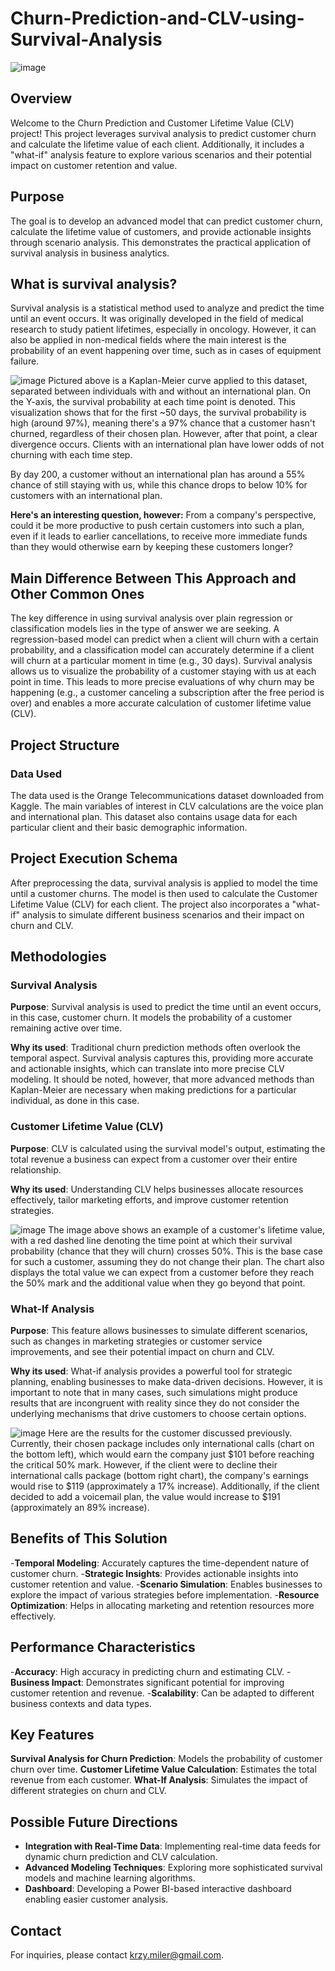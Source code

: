 # Churn-Prediction-and-CLV-using-Survival-Analysis

![image](https://github.com/user-attachments/assets/a30055d3-7931-4829-8e5b-a97ff8548e21)

## Overview
Welcome to the Churn Prediction and Customer Lifetime Value (CLV) project! This project leverages survival analysis to predict customer churn and calculate the lifetime value of each client. Additionally, it includes a "what-if" analysis feature to explore various scenarios and their potential impact on customer retention and value.

## Purpose
The goal is to develop an advanced model that can predict customer churn, calculate the lifetime value of customers, and provide actionable insights through scenario analysis. This demonstrates the practical application of survival analysis in business analytics.

## What is survival analysis?
Survival analysis is a statistical method used to analyze and predict the time until an event occurs. It was originally developed in the field of medical research to study patient lifetimes, especially in oncology. However, it can also be applied in non-medical fields where the main interest is the probability of an event happening over time, such as in cases of equipment failure.

![image](https://github.com/user-attachments/assets/ce1363ab-325f-4cf8-a74b-10ce2aae9bba)
Pictured above is a Kaplan-Meier curve applied to this dataset, separated between individuals with and without an international plan. On the Y-axis, the survival probability at each time point is denoted. This visualization shows that for the first ~50 days, the survival probability is high (around 97%), meaning there's a 97% chance that a customer hasn't churned, regardless of their chosen plan. However, after that point, a clear divergence occurs. Clients with an international plan have lower odds of not churning with each time step.

By day 200, a customer without an international plan has around a 55% chance of still staying with us, while this chance drops to below 10% for customers with an international plan.

**Here's an interesting question, however:** From a company's perspective, could it be more productive to push certain customers into such a plan, even if it leads to earlier cancellations, to receive more immediate funds than they would otherwise earn by keeping these customers longer?

## Main Difference Between This Approach and Other Common Ones
The key difference in using survival analysis over plain regression or classification models lies in the type of answer we are seeking. A regression-based model can predict when a client will churn with a certain probability, and a classification model can accurately determine if a client will churn at a particular moment in time (e.g., 30 days). Survival analysis allows us to visualize the probability of a customer staying with us at each point in time. This leads to more precise evaluations of why churn may be happening (e.g., a customer canceling a subscription after the free period is over) and enables a more accurate calculation of customer lifetime value (CLV).

## Project Structure
### Data Used
The data used is the Orange Telecommunications dataset downloaded from Kaggle. The main variables of interest in CLV calculations are the voice plan and international plan. This dataset also contains usage data for each particular client and their basic demographic information.

## Project Execution Schema
After preprocessing the data, survival analysis is applied to model the time until a customer churns. The model is then used to calculate the Customer Lifetime Value (CLV) for each client. The project also incorporates a "what-if" analysis to simulate different business scenarios and their impact on churn and CLV.

## Methodologies
### Survival Analysis
**Purpose**: Survival analysis is used to predict the time until an event occurs, in this case, customer churn. It models the probability of a customer remaining active over time.

**Why its used**: Traditional churn prediction methods often overlook the temporal aspect. Survival analysis captures this, providing more accurate and actionable insights, which can translate into more precise CLV modeling. It should be noted, however, that more advanced methods than Kaplan-Meier are necessary when making predictions for a particular individual, as done in this case.

### Customer Lifetime Value (CLV)
**Purpose**: CLV is calculated using the survival model's output, estimating the total revenue a business can expect from a customer over their entire relationship.

**Why its used**: Understanding CLV helps businesses allocate resources effectively, tailor marketing efforts, and improve customer retention strategies.

![image](https://github.com/user-attachments/assets/78387d90-a662-4914-ba3a-4bb98cc37b18)
The image above shows an example of a customer's lifetime value, with a red dashed line denoting the time point at which their survival probability (chance that they will churn) crosses 50%. This is the base case for such a customer, assuming they do not change their plan. The chart also displays the total value we can expect from a customer before they reach the 50% mark and the additional value when they go beyond that point.

### What-If Analysis
**Purpose**: This feature allows businesses to simulate different scenarios, such as changes in marketing strategies or customer service improvements, and see their potential impact on churn and CLV.

**Why its used**: What-if analysis provides a powerful tool for strategic planning, enabling businesses to make data-driven decisions. However, it is important to note that in many cases, such simulations might produce results that are incongruent with reality since they do not consider the underlying mechanisms that drive customers to choose certain options.

![image](https://github.com/user-attachments/assets/323eebae-9b46-4f0c-87df-cd42984d4e99)
Here are the results for the customer discussed previously. Currently, their chosen package includes only international calls (chart on the bottom left), which would earn the company just $101 before reaching the critical 50% mark. However, if the client were to decline their international calls package (bottom right chart), the company's earnings would rise to $119 (approximately a 17% increase). Additionally, if the client decided to add a voicemail plan, the value would increase to $191 (approximately an 89% increase).

## Benefits of This Solution
-**Temporal Modeling**: Accurately captures the time-dependent nature of customer churn.
-**Strategic Insights**: Provides actionable insights into customer retention and value.
-**Scenario Simulation**: Enables businesses to explore the impact of various strategies before implementation.
-**Resource Optimization**: Helps in allocating marketing and retention resources more effectively.

## Performance Characteristics
-**Accuracy**: High accuracy in predicting churn and estimating CLV.
-**Business Impact**: Demonstrates significant potential for improving customer retention and revenue.
-**Scalability**: Can be adapted to different business contexts and data types.

## Key Features
**Survival Analysis for Churn Prediction**: Models the probability of customer churn over time.
**Customer Lifetime Value Calculation**: Estimates the total revenue from each customer.
**What-If Analysis**: Simulates the impact of different strategies on churn and CLV.


## Possible Future Directions
- **Integration with Real-Time Data**: Implementing real-time data feeds for dynamic churn prediction and CLV calculation.
- **Advanced Modeling Techniques**: Exploring more sophisticated survival models and machine learning algorithms.
- **Dashboard**: Developing a Power BI-based interactive dashboard enabling easier customer analysis.

## Contact
For inquiries, please contact krzy.miler@gmail.com.
